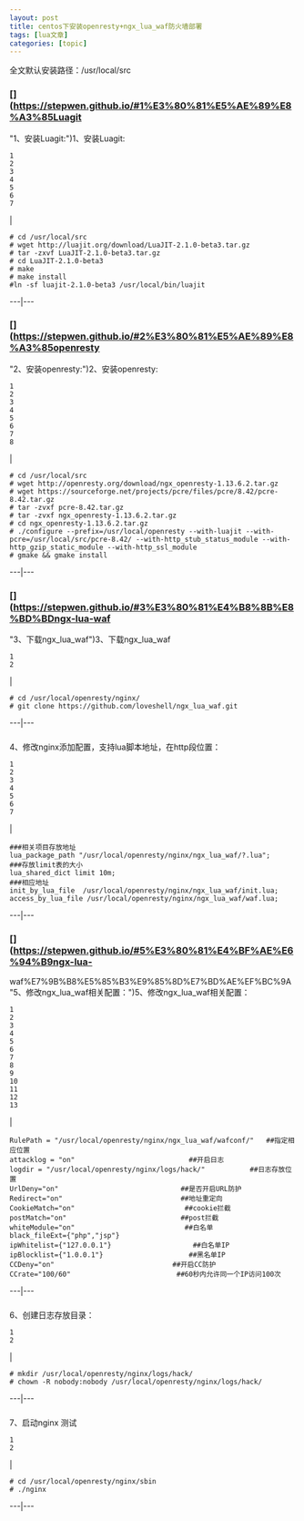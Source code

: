```yaml
---
layout: post
title: centos下安装openresty+ngx_lua_waf防火墙部署 
tags: [lua文章]
categories: [topic]
---
```

全文默认安装路径：/usr/local/src

### [](https://stepwen.github.io/#1%E3%80%81%E5%AE%89%E8%A3%85Luagit
"1、安装Luagit:")1、安装Luagit:

    
    
    1  
    2  
    3  
    4  
    5  
    6  
    7  
    

|

    
    
    # cd /usr/local/src  
    # wget http://luajit.org/download/LuaJIT-2.1.0-beta3.tar.gz  
    # tar -zxvf LuaJIT-2.1.0-beta3.tar.gz  
    # cd LuaJIT-2.1.0-beta3  
    # make  
    # make install  
    #ln -sf luajit-2.1.0-beta3 /usr/local/bin/luajit  
      
  
---|---  
  
### [](https://stepwen.github.io/#2%E3%80%81%E5%AE%89%E8%A3%85openresty
"2、安装openresty:")2、安装openresty:

    
    
    1  
    2  
    3  
    4  
    5  
    6  
    7  
    8  
    

|

    
    
    # cd /usr/local/src  
    # wget http://openresty.org/download/ngx_openresty-1.13.6.2.tar.gz  
    # wget https://sourceforge.net/projects/pcre/files/pcre/8.42/pcre-8.42.tar.gz  
    # tar -zvxf pcre-8.42.tar.gz  
    # tar -zvxf ngx_openresty-1.13.6.2.tar.gz  
    # cd ngx_openresty-1.13.6.2.tar.gz  
    # ./configure --prefix=/usr/local/openresty --with-luajit --with-pcre=/usr/local/src/pcre-8.42/ --with-http_stub_status_module --with-http_gzip_static_module --with-http_ssl_module  
    # gmake && gmake install  
      
  
---|---  
  
### [](https://stepwen.github.io/#3%E3%80%81%E4%B8%8B%E8%BD%BDngx-lua-waf
"3、下载ngx_lua_waf")3、下载ngx_lua_waf

    
    
    1  
    2  
    

|

    
    
    # cd /usr/local/openresty/nginx/  
    # git clone https://github.com/loveshell/ngx_lua_waf.git  
      
  
---|---  
  
###
[](https://stepwen.github.io/#4%E3%80%81%E4%BF%AE%E6%94%B9nginx%E6%B7%BB%E5%8A%A0%E9%85%8D%E7%BD%AE%EF%BC%8C%E6%94%AF%E6%8C%81lua%E8%84%9A%E6%9C%AC%E5%9C%B0%E5%9D%80%EF%BC%8C%E5%9C%A8http%E6%AE%B5%E4%BD%8D%E7%BD%AE%EF%BC%9A
"4、修改nginx添加配置，支持lua脚本地址，在http段位置：")4、修改nginx添加配置，支持lua脚本地址，在http段位置：

    
    
    1  
    2  
    3  
    4  
    5  
    6  
    7  
    

|

    
    
    ###相关项目存放地址  
    lua_package_path "/usr/local/openresty/nginx/ngx_lua_waf/?.lua";  
    ###存放limit表的大小  
    lua_shared_dict limit 10m;  
    ###相应地址  
    init_by_lua_file  /usr/local/openresty/nginx/ngx_lua_waf/init.lua;  
    access_by_lua_file /usr/local/openresty/nginx/ngx_lua_waf/waf.lua;  
      
  
---|---  
  
### [](https://stepwen.github.io/#5%E3%80%81%E4%BF%AE%E6%94%B9ngx-lua-
waf%E7%9B%B8%E5%85%B3%E9%85%8D%E7%BD%AE%EF%BC%9A
"5、修改ngx_lua_waf相关配置：")5、修改ngx_lua_waf相关配置：

    
    
    1  
    2  
    3  
    4  
    5  
    6  
    7  
    8  
    9  
    10  
    11  
    12  
    13  
    

|

    
    
    RulePath = "/usr/local/openresty/nginx/ngx_lua_waf/wafconf/"   ##指定相应位置  
    attacklog = "on"                            ##开启日志  
    logdir = "/usr/local/openresty/nginx/logs/hack/"           ##日志存放位置  
    UrlDeny="on"                              ##是否开启URL防护  
    Redirect="on"                             ##地址重定向  
    CookieMatch="on"                           ##cookie拦截  
    postMatch="on"                            ##post拦截  
    whiteModule="on"                           ##白名单  
    black_fileExt={"php","jsp"}                          
    ipWhitelist={"127.0.0.1"}                    ##白名单IP  
    ipBlocklist={"1.0.0.1"}                     ##黑名单IP  
    CCDeny="on"                             ##开启CC防护          
    CCrate="100/60"                          ##60秒内允许同一个IP访问100次  
      
  
---|---  
  
###
[](https://stepwen.github.io/#6%E3%80%81%E5%88%9B%E5%BB%BA%E6%97%A5%E5%BF%97%E5%AD%98%E6%94%BE%E7%9B%AE%E5%BD%95%EF%BC%9A
"6、创建日志存放目录：")6、创建日志存放目录：

    
    
    1  
    2  
    

|

    
    
    # mkdir /usr/local/openresty/nginx/logs/hack/  
    # chown -R nobody:nobody /usr/local/openresty/nginx/logs/hack/  
      
  
---|---  
  
###
[](https://stepwen.github.io/#7%E3%80%81%E5%90%AF%E5%8A%A8nginx-%E6%B5%8B%E8%AF%95
"7、启动nginx 测试")7、启动nginx 测试

    
    
    1  
    2  
    

|

    
    
    # cd /usr/local/openresty/nginx/sbin  
    # ./nginx  
      
  
---|---